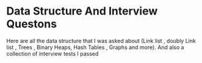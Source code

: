# Data Structure And Interview Questons
Here are all the data structure that I was asked about (Link list , doubly Link list , Trees , Binary Heaps, Hash Tables , Graphs and more).
And also a collection of interview tests I passed 

